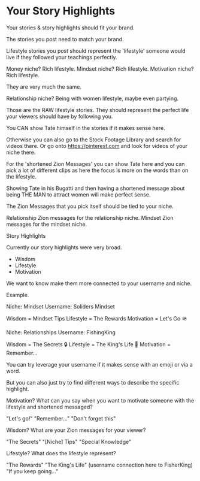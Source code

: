 # Your Story Highlights

Your stories & story highlights should fit your brand.

The stories you post need to match your brand.

Lifestyle stories you post should represent the 'lifestyle' someone would live if they followed your teachings perfectly.

Money niche? Rich lifestyle.
Mindset niche? Rich lifestyle.
Motivation niche? Rich lifestyle.

They are very much the same.

Relationship niche? Being with women lifestyle, maybe even partying.

Those are the RAW lifestyle stories. They should represent the perfect life your viewers should have by following you.

You CAN show Tate himself in the stories if it makes sense here.

Otherwise you can also go to the Stock Footage Library and search for videos there. Or go onto https://pinterest.com and look for videos of your niche there.

For the 'shortened Zion Messages' you can show Tate here and you can pick a lot of different clips as here the focus is more on the words than on the lifestyle.

Showing Tate in his Bugatti and then having a shortened message about being THE MAN to attract women will make perfect sense.

The Zion Messages that you pick itself should be tied to your niche.

Relationship Zion messages for the relationship niche.
Mindset Zion messages for the mindset niche.

Story Highlights

Currently our story highlights were very broad.

- Wisdom
- Lifestyle
- Motivation

We want to know make them more connected to your username and niche.

Example.

Niche: Mindset
Username: Soliders Mindset

Wisdom = Mindset Tips
Lifestyle = The Rewards
Motivation = Let's Go 🪖

Niche: Relationships
Username: FishingKing

Wisdom = The Secrets 🔒
Lifestyle = The King's Life 🌹
Motivation = Remember...

You can try leverage your username if it makes sense with an emoji or via a word.

But you can also just try to find different ways to describe the specific highlight.

Motivation? What can you say when you want to motivate someone with the lifestyle and shortened messaged?

"Let's go!"
"Remember..."
"Don't forget this"

Wisdom? What are your Zion messages for your viewer?

"The Secrets"
"[Niche] Tips"
"Special Knowledge"

Lifestyle? What does the lifestyle represent?

"The Rewards"
"The King's Life" (username connection here to FisherKing)
"If you keep going..."
